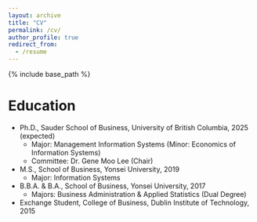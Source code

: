 ```yaml
---
layout: archive
title: "CV"
permalink: /cv/
author_profile: true
redirect_from:
  - /resume
---
```


{% include base_path %}

Education
======
* Ph.D., Sauder School of Business, University of British Columbia, 2025 (expected)
  * Major: Management Information Systems (Minor: Economics of Information Systems)
  * Committee: Dr. Gene Moo Lee (Chair) 
* M.S., School of Business, Yonsei University, 2019
  * Major: Information Systems 
* B.B.A. & B.A., School of Business, Yonsei University, 2017
  * Majors: Business Administration & Applied Statistics (Dual Degree)
* Exchange Student, College of Business, Dublin Institute of Technology, 2015

